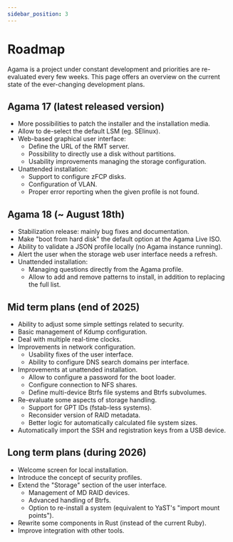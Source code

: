 ```yaml
---
sidebar_position: 3
---
```


# Roadmap

Agama is a project under constant development and priorities are re-evaluated every few weeks. This
page offers an overview on the current state of the ever-changing development plans.

## Agama 17 (latest released version)

- More possibilities to patch the installer and the installation media.
- Allow to de-select the default LSM (eg. SElinux).
- Web-based graphical user interface:
    - Define the URL of the RMT server.
    - Possibility to directly use a disk without partitions.
    - Usability improvements managing the storage configuration.
- Unattended installation:
    - Support to configure zFCP disks.
    - Configuration of VLAN.
    - Proper error reporting when the given profile is not found.

## Agama 18 (~ August 18th)

- Stabilization release: mainly bug fixes and documentation.
- Make "boot from hard disk" the default option at the Agama Live ISO.
- Ability to validate a JSON profile locally (no Agama instance running).
- Alert the user when the storage web user interface needs a refresh.
- Unattended installation:
    - Managing questions directly from the Agama profile.
    - Allow to add and remove patterns to install, in addition to replacing the full list.

## Mid term plans (end of 2025)

- Ability to adjust some simple settings related to security.
- Basic management of Kdump configuration.
- Deal with multiple real-time clocks.
- Improvements in network configuration.
  - Usability fixes of the user interface.
  - Ability to configure DNS search domains per interface.
- Improvements at unattended installation.
  - Allow to configure a password for the boot loader.
  - Configure connection to NFS shares.
  - Define multi-device Btrfs file systems and Btrfs subvolumes.
- Re-evaluate some aspects of storage handling.
  - Support for GPT IDs (fstab-less systems).
  - Reconsider version of RAID metadata.
  - Better logic for automatically calculated file system sizes.
- Automatically import the SSH and registration keys from a USB device.

## Long term plans (during 2026)

- Welcome screen for local installation.
- Introduce the concept of security profiles.
- Extend the "Storage" section of the user interface.
  - Management of MD RAID devices.
  - Advanced handling of Btrfs.
  - Option to re-install a system (equivalent to YaST's "import mount points").
- Rewrite some components in Rust (instead of the current Ruby).
- Improve integration with other tools.
